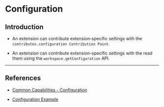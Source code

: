 # Configuration

## Introduction

* An extension can contribute extension-specific settings with the `contributes.configuration Contribution Point`. 

* An extension can contribute extension-specific settings with the read them using the `workspace.getConfiguration` API.

---

## References

* [Common Capabilities - Configuration](https://code.visualstudio.com/api/extension-capabilities/common-capabilities)

* [Configuration Example](https://github.com/Microsoft/vscode-extension-samples/blob/master/configuration-sample)